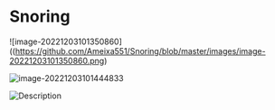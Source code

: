# Snoring

<p>

![image-20221203101350860]((https://github.com/Ameixa551/Snoring/blob/master/images/image-20221203101350860.png)

</p>

<p>

![image-20221203101444833](https://github.com/Ameixa551/Snoring/blob/master/images/image-20221203101444833.png)

</p>

<p>

  ![Description](https://github.com/Ameixa551/Snoring/blob/master/images/image-20221203101502637.png)

</p>